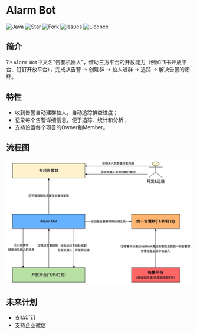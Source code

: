 # Alarm Bot

![Java](https://img.shields.io/badge/language-java-green.svg)
![Star](https://img.shields.io/github/stars/zzq0324/alarm-bot)
![Fork](https://img.shields.io/github/forks/zzq0324/alarm-bot)
![Issues](https://img.shields.io/github/issues/zzq0324/alarm-bot)
![Licence](https://img.shields.io/github/license/zzq0324/alarm-bot)

## 简介

?> `Alarm Bot`中文名"告警机器人"，借助三方平台的开放能力（例如飞书开放平台、钉钉开放平台），完成从告警 -> 创建群 -> 拉人进群 -> 追踪 -> 解决告警的闭环。

## 特性

- 收到告警自动建群拉人，自动追踪排查进度；
- 记录每个告警详细信息，便于追踪、统计和分析；
- 支持设置每个项目的Owner和Member。

## 流程图

<img src='flow.jpg' width='600'></img>

## 未来计划

- 支持钉钉
- 支持企业微信